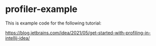 # profiler-example
This is example code for the following tutorial:

https://blog.jetbrains.com/idea/2021/05/get-started-with-profiling-in-intellij-idea/
